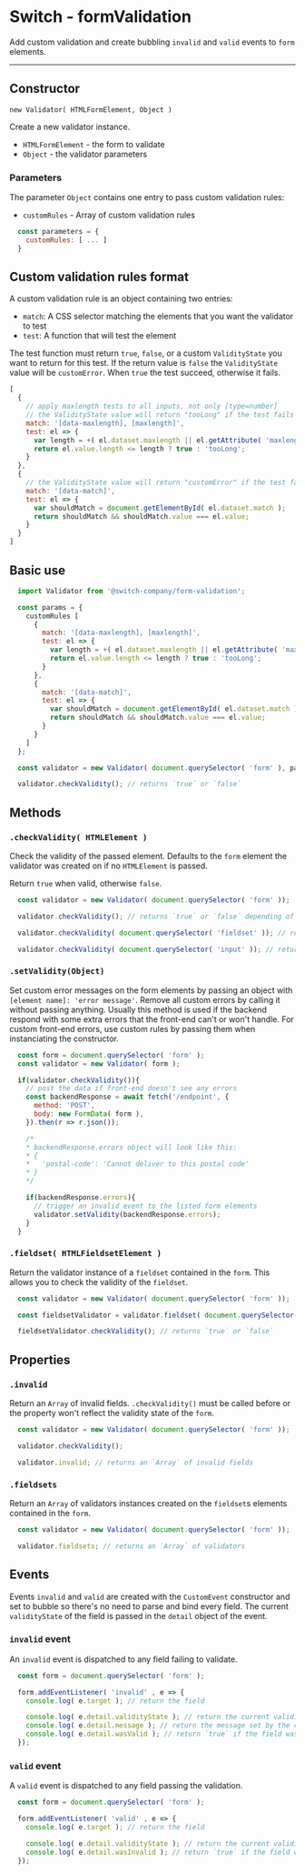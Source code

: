 # Switch - formValidation

Add custom validation and create bubbling `invalid` and `valid` events to `form` elements.

---

## Constructor

`new Validator( HTMLFormElement, Object )`

Create a new validator instance.

* `HTMLFormElement` - the form to validate
* `Object` - the validator parameters

### Parameters

The parameter `Object` contains one entry to pass custom validation rules:

* `customRules` - Array of custom validation rules

```js
  const parameters = {
    customRules: [ ... ]
  }
```

## Custom validation rules format

A custom validation rule is an object containing two entries:

* `match`: A CSS selector matching the elements that you want the validator to test
* `test`: A function that will test the element

The test function must return `true`, `false`, or a custom `ValidityState` you want to return for this test. If the return value is `false` the `ValidityState` value will be `customError`. When `true` the test succeed, otherwise it fails.

```js
[
  {
    // apply maxlength tests to all inputs, not only [type=number]
    // the ValidityState value will return "tooLong" if the test fails
    match: '[data-maxlength], [maxlength]',
    test: el => {
      var length = +( el.dataset.maxlength || el.getAttribute( 'maxlength' ));
      return el.value.length <= length ? true : 'tooLong';
    }
  },
  {
    // the ValidityState value will return "customError" if the test fails
    match: '[data-match]',
    test: el => {
      var shouldMatch = document.getElementById( el.dataset.match );
      return shouldMatch && shouldMatch.value === el.value;
    }
  }
]
```

## Basic use

```js
  import Validator from '@switch-company/form-validation';

  const params = {
    customRules [
      {
        match: '[data-maxlength], [maxlength]',
        test: el => {
          var length = +( el.dataset.maxlength || el.getAttribute( 'maxlength' ));
          return el.value.length <= length ? true : 'tooLong';
        }
      },
      {
        match: '[data-match]',
        test: el => {
          var shouldMatch = document.getElementById( el.dataset.match );
          return shouldMatch && shouldMatch.value === el.value;
        }
      }
    ]
  };

  const validator = new Validator( document.querySelector( 'form' ), params );

  validator.checkValidity(); // returns `true` or `false`
```

## Methods

### `.checkValidity( HTMLElement )`

Check the validity of the passed element. Defaults to the `form` element the validator was created on if no `HTMLElement` is passed.

Return `true` when valid, otherwise `false`.
```js
  const validator = new Validator( document.querySelector( 'form' ));

  validator.checkValidity(); // returns `true` or `false` depending of the `form` validity state

  validator.checkValidity( document.querySelector( 'fieldset' )); // returns `true` or `false` depending of the `fieldset` validity state

  validator.checkValidity( document.querySelector( 'input' )); // returns `true` or `false` depending of the `input` validity state
```

### `.setValidity(Object)`

Set custom error messages on the form elements by passing an object with `[element name]: 'error message'`. Remove all custom errors by calling it without passing anything. Usually this method is used if the backend respond with some extra errors that the front-end can't or won't handle. For custom front-end errors, use custom rules by passing them when instanciating the constructor.

```js
  const form = document.querySelector( 'form' );
  const validator = new Validator( form );

  if(validator.checkValidity()){
    // post the data if front-end doesn't see any errors
    const backendResponse = await fetch('/endpoint', {
      method: 'POST',
      body: new FormData( form ),
    }).then(r => r.json());

    /*
    * backendResponse.errors object will look like this:
    * {
    *   'postal-code': 'Cannot deliver to this postal code'
    * }
    */

    if(backendResponse.errors){
      // trigger an invalid event to the listed form elements
      validator.setValidity(backendResponse.errors);
    }
  }
```


### `.fieldset( HTMLFieldsetElement )`

Return the validator instance of a `fieldset` contained in the `form`. This allows you to check the validity of the `fieldset`.

```js
  const validator = new Validator( document.querySelector( 'form' ));

  const fieldsetValidator = validator.fieldset( document.querySelector( 'fieldset' ));

  fieldsetValidator.checkValidity(); // returns `true` or `false`
```

## Properties

### `.invalid`

Return an `Array` of invalid fields. `.checkValidity()` must be called before or the property won't reflect the validity state of the `form`.

```js
  const validator = new Validator( document.querySelector( 'form' ));

  validator.checkValidity();

  validator.invalid; // returns an `Array` of invalid fields
```

### `.fieldsets`

Return an `Array` of validators instances created on the `fieldset`s elements contained in the `form`.

```js
  const validator = new Validator( document.querySelector( 'form' ));

  validator.fieldsets; // returns an `Array` of validators
```

## Events

Events `invalid` and `valid` are created with the `CustomEvent` constructor and set to bubble so there's no need to parse and bind every field. The current `validityState` of the field is passed in the `detail` object of the event.

### `invalid` event

An `invalid` event is dispatched to any field failing to validate.

```js
  const form = document.querySelector( 'form' );

  form.addEventListener( 'invalid' , e => {
    console.log( e.target ); // return the field

    console.log( e.detail.validityState ); // return the current validityState of the field
    console.log( e.detail.message ); // return the message set by the custom rule or the `.setValidity()` method
    console.log( e.detail.wasValid ); // return `true` if the field was valid before calling `.checkValidity()`, `false` otherwise
  });
```

### `valid` event

A `valid` event is dispatched to any field passing the validation.

```js
  const form = document.querySelector( 'form' );

  form.addEventListener( 'valid' , e => {
    console.log( e.target ); // return the field

    console.log( e.detail.validityState ); // return the current validityState of the field
    console.log( e.detail.wasInvalid ); // return `true` if the field was invalid before calling `.checkValidity()`, `false` otherwise
  });
```
